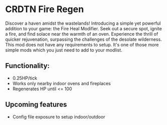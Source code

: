 # CRDTN Fire Regen 

Discover a haven amidst the wastelands! Introducing a simple yet powerful addition to your game: the Fire Heal Modifier. Seek out a secure spot, ignite a fire, and find solace near the warmth of an oven. Experience the thrill of quicker rejuvenation, surpassing the challenges of the desolate wilderness.
This mod does not have any requirements to setup. It's one of those more simple mods which you just need to add to your modlist. 

## Functionality:
- 0.25HP/tick
- Works only nearby indoor ovens and fireplaces
- Regenerates HP until <= 100

## Upcoming features
- Config file exposure to setup indoor/outdoor